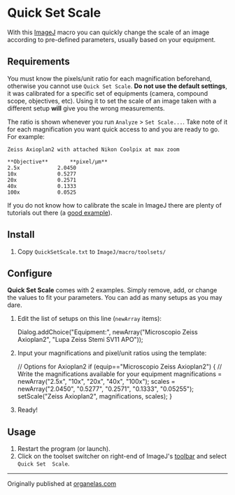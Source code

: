 Quick Set Scale
===============

With this [ImageJ](http://rsb.info.nih.gov/ij/) macro you can quickly change 
the scale of an image according to pre-defined parameters, usually based on 
your equipment.

Requirements
------------

You must know the pixels/unit ratio for each magnification beforehand, 
otherwise you cannot use `Quick Set Scale`. **Do not use the default 
settings**, it was calibrated for a specific set of equipments (camera, 
compound scope, objectives, etc). Using it to set the scale of an image taken 
with a different setup **will** give you the wrong measurements.

The ratio is shown whenever you run `Analyze` > `Set Scale...`. Take note of it 
for each magnification you want quick access to and you are ready to go. For example:

    Zeiss Axioplan2 with attached Nikon Coolpix at max zoom

    **Objective**       **pixel/µm**
    2.5x            2.0450
    10x             0.5277
    20x             0.2571
    40x             0.1333
    100x            0.0525

If you do not know how to calibrate the scale in ImageJ there are plenty of 
tutorials out there (a [good 
example](http://skepticwonder.fieldofscience.com/2009/11/quick-imagej-tutorial-scalebar.html)).

Install
-------

1. Copy `QuickSetScale.txt` to `ImageJ/macro/toolsets/`

Configure
---------

**Quick Set Scale** comes with 2 examples. Simply remove, add, or change the 
values to fit your parameters. You can add as many setups as you may dare.

1. Edit the list of setups on this line (`newArray` items):

    Dialog.addChoice("Equipment:", newArray("Microscopio Zeiss Axioplan2", 
    "Lupa Zeiss Stemi SV11 APO"));

2. Input your magnifications and pixel/unit ratios using the template:

     // Options for Axioplan2
     if (equip=="Microscopio Zeiss Axioplan2") {
        // Write the magnifications available for your equipment
        magnifications = newArray("2.5x", "10x", "20x", "40x", "100x");
        scales = newArray("2.0450",  "0.5277", "0.2571", "0.1333", "0.05255");
        setScale("Zeiss Axioplan2", magnifications, scales);
     }

3. Ready!

Usage
-----

1. Restart the program (or launch).
2. Click on the toolset switcher on right-end of ImageJ's 
   [toolbar](http://rsb.info.nih.gov/ij/docs/tools.html) and select `Quick Set 
   Scale`.

---

Originally published at 
[organelas.com](http://organelas.com/2007/12/26/quicksetscale/)
